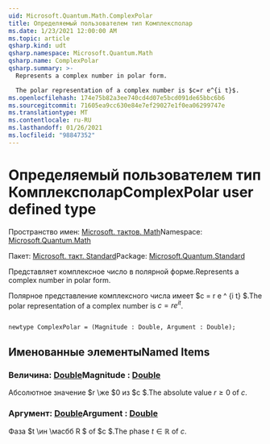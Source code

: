 ```yaml
---
uid: Microsoft.Quantum.Math.ComplexPolar
title: Определяемый пользователем тип Комплексполар
ms.date: 1/23/2021 12:00:00 AM
ms.topic: article
qsharp.kind: udt
qsharp.namespace: Microsoft.Quantum.Math
qsharp.name: ComplexPolar
qsharp.summary: >-
  Represents a complex number in polar form.

  The polar representation of a complex number is $c=r e^{i t}$.
ms.openlocfilehash: 174e75b82a3ee740cd4d07e5bcd091de65bbc6b6
ms.sourcegitcommit: 71605ea9cc630e84e7ef29027e1f0ea06299747e
ms.translationtype: MT
ms.contentlocale: ru-RU
ms.lasthandoff: 01/26/2021
ms.locfileid: "98847352"
---
```

# <a name="complexpolar-user-defined-type"></a><span data-ttu-id="5caae-102">Определяемый пользователем тип Комплексполар</span><span class="sxs-lookup"><span data-stu-id="5caae-102">ComplexPolar user defined type</span></span>

<span data-ttu-id="5caae-103">Пространство имен: [Microsoft. тактов. Math](xref:Microsoft.Quantum.Math)</span><span class="sxs-lookup"><span data-stu-id="5caae-103">Namespace: [Microsoft.Quantum.Math](xref:Microsoft.Quantum.Math)</span></span>

<span data-ttu-id="5caae-104">Пакет: [Microsoft. такт. Standard](https://nuget.org/packages/Microsoft.Quantum.Standard)</span><span class="sxs-lookup"><span data-stu-id="5caae-104">Package: [Microsoft.Quantum.Standard](https://nuget.org/packages/Microsoft.Quantum.Standard)</span></span>


<span data-ttu-id="5caae-105">Представляет комплексное число в полярной форме.</span><span class="sxs-lookup"><span data-stu-id="5caae-105">Represents a complex number in polar form.</span></span>

<span data-ttu-id="5caae-106">Полярное представление комплексного числа имеет $c = r e ^ {i t} $.</span><span class="sxs-lookup"><span data-stu-id="5caae-106">The polar representation of a complex number is $c=r e^{i t}$.</span></span>

```qsharp

newtype ComplexPolar = (Magnitude : Double, Argument : Double);
```



## <a name="named-items"></a><span data-ttu-id="5caae-107">Именованные элементы</span><span class="sxs-lookup"><span data-stu-id="5caae-107">Named Items</span></span>

### <a name="magnitude--double"></a><span data-ttu-id="5caae-108">Величина: [Double](xref:microsoft.quantum.lang-ref.double)</span><span class="sxs-lookup"><span data-stu-id="5caae-108">Magnitude : [Double](xref:microsoft.quantum.lang-ref.double)</span></span>

<span data-ttu-id="5caae-109">Абсолютное значение $r \же $0 из $c $.</span><span class="sxs-lookup"><span data-stu-id="5caae-109">The absolute value $r \ge 0$ of $c$.</span></span>
### <a name="argument--double"></a><span data-ttu-id="5caae-110">Аргумент: [Double](xref:microsoft.quantum.lang-ref.double)</span><span class="sxs-lookup"><span data-stu-id="5caae-110">Argument : [Double](xref:microsoft.quantum.lang-ref.double)</span></span>

<span data-ttu-id="5caae-111">Фаза $t \ин \масбб R $ of $c $.</span><span class="sxs-lookup"><span data-stu-id="5caae-111">The phase $t \in \mathbb R$ of $c$.</span></span>